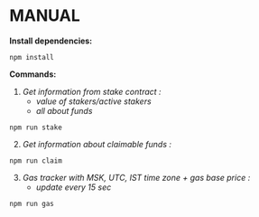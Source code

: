 # MANUAL

**Install dependencies:**
```
npm install
```
**Commands:**

1) *Get information from stake contract :*
   * *value of stakers/active stakers*
   * *all about funds*
```
npm run stake
```
2) *Get information about claimable funds :*
```
npm run claim
```
3) *Gas tracker with MSK, UTC, IST time zone + gas base price :*
    * *update every 15 sec*
```
npm run gas
```